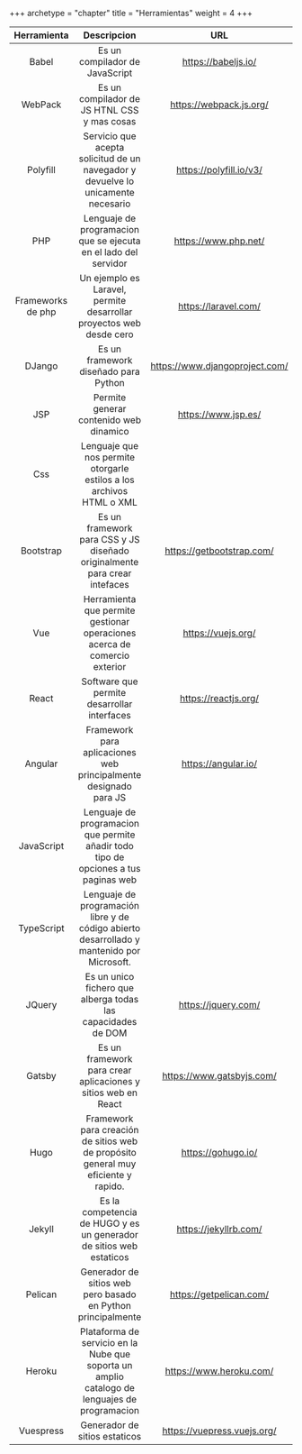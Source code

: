 +++
archetype = "chapter"
title = "Herramientas"
weight = 4
+++

|Herramienta|Descripcion|URL|
|:---:|:---:|:---:|
|Babel                  |Es un compilador de JavaScript|https://babeljs.io/|
|WebPack                |Es un compilador de JS HTNL CSS y mas cosas|https://webpack.js.org/|
|Polyfill               |Servicio que acepta solicitud de un navegador y devuelve lo unicamente necesario|https://polyfill.io/v3/|
|PHP                    |Lenguaje de programacion que se ejecuta en el lado del servidor|https://www.php.net/|
|Frameworks de php      |Un ejemplo es Laravel, permite desarrollar proyectos web desde cero|https://laravel.com/|
|DJango                 |Es un framework diseñado para Python|https://www.djangoproject.com/|
|JSP                    |Permite generar contenido web dinamico|https://www.jsp.es/|
|Css                    |Lenguaje que nos permite otorgarle estilos a los archivos HTML o XML|
|Bootstrap              |Es un framework para CSS y JS diseñado originalmente para crear intefaces|https://getbootstrap.com/|
|Vue                    |Herramienta que permite gestionar operaciones acerca de comercio exterior|https://vuejs.org/|
|React                  |Software que permite desarrollar interfaces|https://reactjs.org/|
|Angular                |Framework para aplicaciones web principalmente designado para JS|https://angular.io/|
|JavaScript             |Lenguaje de programacion que permite añadir todo tipo de opciones a tus paginas web||
|TypeScript             |Lenguaje de programación libre y de código abierto desarrollado y mantenido por Microsoft.||
|JQuery                 |Es un unico fichero que alberga todas las capacidades de DOM|https://jquery.com/|
|Gatsby                 |Es un framework para crear aplicaciones y sitios web en React|https://www.gatsbyjs.com/|
|Hugo                   |Framework para creación de sitios web de propósito general muy eficiente y rapido. |https://gohugo.io/|
|Jekyll                 |Es la competencia de HUGO y es un generador de sitios web estaticos|https://jekyllrb.com/|
|Pelican                |Generador de sitios web pero basado en Python principalmente|https://getpelican.com/|
|Heroku                 |Plataforma de servicio en la Nube que soporta un amplio catalogo de lenguajes de programacion|https://www.heroku.com/|
|Vuespress              |Generador de sitios estaticos|https://vuepress.vuejs.org/|


